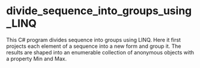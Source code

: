 # divide_sequence_into_groups_using_LINQ

This C# program divides sequence into groups using LINQ. Here it first projects each element of a sequence into a new form and group it. The results are shaped into an enumerable collection of anonymous objects with a property Min and Max.
